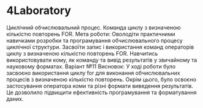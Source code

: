 # 4Laboratory
Циклічний обчислювальний процес. Команда циклу з визначеною кількістю повторень FOR.
Мета роботи: Оволодіти практичними навичками розробки та програмування обчислювального процесу циклічної структури. Засвоїти запис і використання команд операторів циклу з визначеною кількістю повторень FOR. Навчитись використовувати кому, як команду та вивід результатів у звичайному та науковому форматах. 
Варіант №11
Висновок:
У ході роботи було засвоєно використання циклу for для виконання обчислювальних процесів з визначеною кількістю повторень. Окрім цього, було освоєно застосування оператора коми та різні формати виведення результатів. Це дозволило підвищити ефективність програмування та форматування даних.
